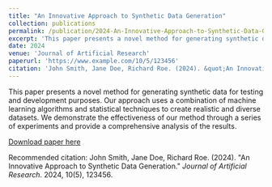 ```yaml
---
title: "An Innovative Approach to Synthetic Data Generation"
collection: publications
permalink: /publication/2024-An-Innovative-Approach-to-Synthetic-Data-Generation.md
excerpt: 'This paper presents a novel method for generating synthetic data for testing and development purposes. Our approach uses a combination of machine learning algorithms and statistical techniques to create realistic and diverse datasets. We demonstrate the effectiveness of our method through a series of experiments and provide a comprehensive analysis of the results.'
date: 2024
venue: 'Journal of Artificial Research'
paperurl: 'https://www.example.com/10/5/123456'
citation: 'John Smith, Jane Doe, Richard Roe. (2024). &quot;An Innovative Approach to Synthetic Data Generation.&quot; <i>Journal of Artificial Research</i>. 2024, 10(5), 123456.'
---
```

This paper presents a novel method for generating synthetic data for testing and development purposes. Our approach uses a combination of machine learning algorithms and statistical techniques to create realistic and diverse datasets. We demonstrate the effectiveness of our method through a series of experiments and provide a comprehensive analysis of the results.

[Download paper here](https://www.example.com/10/5/123456)

Recommended citation: John Smith, Jane Doe, Richard Roe. (2024). &quot;An Innovative Approach to Synthetic Data Generation.&quot; <i>Journal of Artificial Research</i>. 2024, 10(5), 123456.
